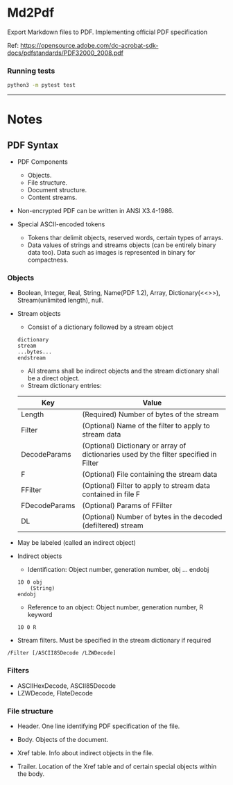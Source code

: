 # Md2Pdf

Export Markdown files to PDF.
Implementing official PDF specification

Ref: https://opensource.adobe.com/dc-acrobat-sdk-docs/pdfstandards/PDF32000_2008.pdf

### Running tests

```bash
python3 -m pytest test
```

---

# Notes

## PDF Syntax

- PDF Components
    - Objects. 
    - File structure.
    - Document structure.
    - Content streams.

- Non-encrypted PDF can be written in ANSI X3.4-1986.

- Special ASCII-encoded tokens
    - Tokens thar delimit objects, reserved words, certain types of arrays.
    - Data values of strings and streams objects (can be entirely binary data too). Data such as images is represented in binary for compactness.

###  Objects

- Boolean, Integer, Real, String, Name(PDF 1.2), Array, Dictionary(<<>>), Stream(unlimited length), null.

- Stream objects
    - Consist of a dictionary followed by a stream object
    ```
    dictionary
    stream
    ...bytes...
    endstream
    ```
    - All streams shall be indirect objects and the stream dictionary shall be a direct object.
    - Stream dictionary entries:
      
    | Key | Value |
    | ---- | ----- |
    | Length | (Required) Number of bytes of the stream |
    | Filter | (Optional) Name of the filter to apply to stream data |
    | DecodeParams | (Optional) Dictionary or array of dictionaries used by the filter specified in Filter |
    | F | (Optional) File containing the stream data |
    | FFilter | (Optional) Filter to apply to stream data contained in file F |
    | FDecodeParams | (Optional) Params of FFilter |
    | DL | (Optional) Number of bytes in the decoded (defiltered) stream |

- May be labeled (called an indirect object)

- Indirect objects
    - Identification: Object number, generation number, obj ... endobj

    ```
    10 0 obj
        (String)
    endobj
    ```
    - Reference to an object: Object number, generation number, R keyword
    ```
    10 0 R
    ```
    
- Stream filters. Must be specified in the stream dictionary if required
```
/Filter [/ASCII85Decode /LZWDecode]
```

### Filters

- ASCIIHexDecode, ASCII85Decode
- LZWDecode, FlateDecode 

### File structure

- Header. One line identifying PDF specification of the file.

- Body. Objects of the document.

- Xref table. Info about indirect objects in the file.

- Trailer. Location of the Xref table and of certain special objects within the body.

